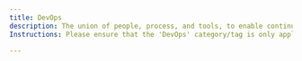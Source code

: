 ```yaml
---
title: DevOps
description: The union of people, process, and tools, to enable continuous delivery of value to the end users.
Instructions: Please ensure that the 'DevOps' category/tag is only applied to content that specifically relates to the union of people, process, and tools, aimed at enabling continuous delivery of value to the end users.

---
```


